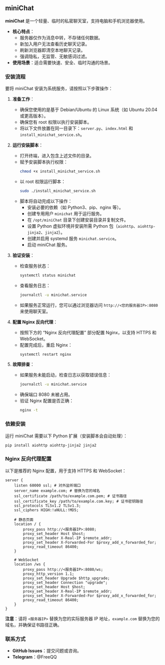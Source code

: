 ## miniChat

**miniChat** 是一个轻量、临时的私密聊天室，支持电脑和手机浏览器使用。  
- **核心特点**：
  - 服务器仅作为消息中转，不存储任何数据。
  - 新加入用户无法查看历史聊天记录。
  - 刷新浏览器即清空本地聊天记录。
  - 强调隐私，无监管、无敏感词过滤。
- **使用场景**：适合需要快速、安全、临时沟通的场景。

### 安装流程

要将 miniChat 安装为系统服务，请按照以下步骤操作：

1. **准备工作**：
   - 确保您使用的是基于 Debian/Ubuntu 的 Linux 系统（如 Ubuntu 20.04 或更高版本）。
   - 确保您有 root 权限以执行安装脚本。
   - 将以下文件放置在同一目录下：`server.py`、`index.html` 和 `install_minichat_service.sh`。

2. **运行安装脚本**：
   - 打开终端，进入包含上述文件的目录。
   - 赋予安装脚本执行权限：
     ```bash
     chmod +x install_minichat_service.sh
     ```
   - 以 root 权限运行脚本：
     ```bash
     sudo ./install_minichat_service.sh
     ```
   - 脚本将自动完成以下操作：
     - 安装必要的依赖（如 Python3、pip、nginx 等）。
     - 创建专用用户 `minichat` 用于运行服务。
     - 在 `/opt/miniChat` 目录下创建安装目录并复制文件。
     - 设置 Python 虚拟环境并安装所需 Python 包（`aiohttp`、`aiohttp-jinja2`、`jinja2`）。
     - 创建并启用 systemd 服务 `minichat.service`。
     - 启动 miniChat 服务。

3. **验证安装**：
   - 检查服务状态：
     ```bash
     systemctl status minichat
     ```
   - 查看服务日志：
     ```bash
     journalctl -u minichat.service
     ```
   - 如果服务正常运行，您可以通过浏览器访问 `http://<您的服务器IP>:8080` 来使用聊天室。

4. **配置 Nginx 反向代理**：
   - 按照下方的 “Nginx 反向代理配置” 部分配置 Nginx，以支持 HTTPS 和 WebSocket。
   - 配置完成后，重启 Nginx：
     ```bash
     systemctl restart nginx
     ```

5. **故障排查**：
   - 如果服务未能启动，检查日志以获取错误信息：
     ```bash
     journalctl -u minichat.service
     ```
   - 确保端口 8080 未被占用。
   - 验证 Nginx 配置是否正确：
     ```bash
     nginx -t
     ```

### 依赖安装
运行 miniChat 需要以下 Python 扩展（安装脚本会自动处理）：
```bash
pip install aiohttp aiohttp-jinja2 jinja2
```

### Nginx 反向代理配置
以下是推荐的 Nginx 配置，用于支持 HTTPS 和 WebSocket：
```nginx
server {
    listen 60000 ssl; # 对外监听端口
    server_name example.com; # 替换为您的域名
    ssl_certificate /path/to/example.com.pem; # 证书路径
    ssl_certificate_key /path/to/example.com.key; # 证书密钥路径
    ssl_protocols TLSv1.2 TLSv1.3;
    ssl_ciphers HIGH:!aNULL:!MD5;

    # 静态页面
    location / {
        proxy_pass http://<服务器IP>:8080;
        proxy_set_header Host $host;
        proxy_set_header X-Real-IP $remote_addr;
        proxy_set_header X-Forwarded-For $proxy_add_x_forwarded_for;
        proxy_read_timeout 86400;
    }

    # WebSocket
    location /ws {
        proxy_pass http://<服务器IP>:8080/ws;
        proxy_http_version 1.1;
        proxy_set_header Upgrade $http_upgrade;
        proxy_set_header Connection "upgrade";
        proxy_set_header Host $host;
        proxy_set_header X-Real-IP $remote_addr;
        proxy_set_header X-Forwarded-For $proxy_add_x_forwarded_for;
        proxy_read_timeout 86400;
    }
}
```
**注意**：请将 `<服务器IP>` 替换为您的实际服务器 IP 地址，`example.com` 替换为您的域名，并确保证书路径正确。

### 联系方式
- **GitHub Issues**：提交问题或咨询。  
- **Telegram**：@FreeQQ